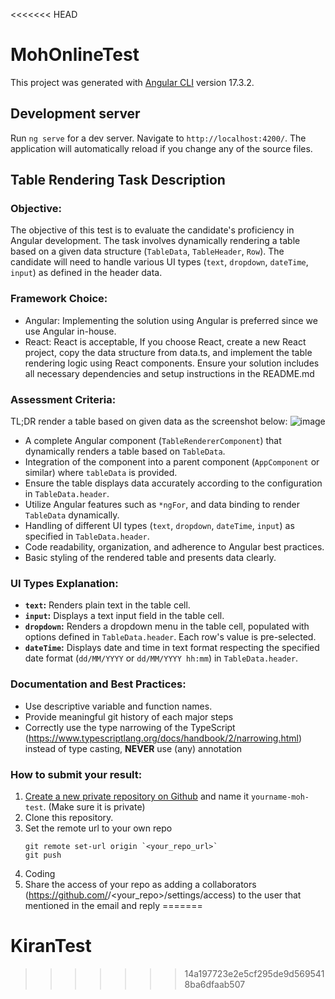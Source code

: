 <<<<<<< HEAD
# MohOnlineTest

This project was generated with [Angular CLI](https://github.com/angular/angular-cli) version 17.3.2.

## Development server

Run `ng serve` for a dev server. Navigate to `http://localhost:4200/`. The application will automatically reload if you change any of the source files.

## Table Rendering Task Description

### Objective:

The objective of this test is to evaluate the candidate's proficiency in Angular development. The task involves dynamically rendering a table based on a given data structure (`TableData`, `TableHeader`, `Row`). The candidate will need to handle various UI types (`text`, `dropdown`, `dateTime`, `input`) as defined in the header data.

### Framework Choice:

- Angular: Implementing the solution using Angular is preferred since we use Angular in-house.
- React: React is acceptable, If you choose React, create a new React project, copy the data structure from data.ts, and implement the table rendering logic using React components. Ensure your solution includes all necessary dependencies and setup instructions in the README.md

### Assessment Criteria:
TL;DR render a table based on given data as the screenshot below:
![image](https://github.com/yeweinan/moh-test/assets/8102308/e352b690-3c0b-4783-8dfa-d7293e7a8d27)

- A complete Angular component (`TableRendererComponent`) that dynamically renders a table based on `TableData`.
- Integration of the component into a parent component (`AppComponent` or similar) where `tableData` is provided.
- Ensure the table displays data accurately according to the configuration in `TableData.header`.
- Utilize Angular features such as `*ngFor`, and data binding to render `TableData` dynamically.
- Handling of different UI types (`text`, `dropdown`, `dateTime`, `input`) as specified in `TableData.header`.
- Code readability, organization, and adherence to Angular best practices.
- Basic styling of the rendered table and presents data clearly.

### UI Types Explanation:
- **`text`:** Renders plain text in the table cell.
- **`input`:** Displays a text input field in the table cell.
- **`dropdown`:** Renders a dropdown menu in the table cell, populated with options defined in `TableData.header`. Each row's value is pre-selected.
- **`dateTime`:** Displays date and time in text format respecting the specified date format (`dd/MM/YYYY` or `dd/MM/YYYY hh:mm`) in `TableData.header`.

### Documentation and Best Practices:

- Use descriptive variable and function names.
- Provide meaningful git history of each major steps
- Correctly use the type narrowing of the TypeScript (https://www.typescriptlang.org/docs/handbook/2/narrowing.html) instead of type casting, **NEVER** use (any) annotation

### How to submit your result:
 1. [Create a new private repository on Github](https://help.github.com/articles/creating-a-new-repository/) and name it `yourname-moh-test`.
    (Make sure it is private)
 2. Clone this repository.
 3. Set the remote url to your own repo
    ```
    git remote set-url origin `<your_repo_url>`
    git push   
    ```
 5. Coding
 6. Share the access of your repo as adding a collaborators (https://github.com/<yourusername>/<your_repo>/settings/access) to the user that mentioned in the email and reply
=======
# KiranTest
>>>>>>> 14a197723e2e5cf295de9d5695418ba6dfaab507
